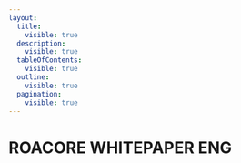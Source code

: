 ```yaml
---
layout:
  title:
    visible: true
  description:
    visible: true
  tableOfContents:
    visible: true
  outline:
    visible: true
  pagination:
    visible: true
---
```


# ROACORE WHITEPAPER ENG

<figure><img src="../.gitbook/assets/whitepaper_eng/ROALAND_Whitepaper_ENG_page-0001.jpg" alt=""><figcaption></figcaption></figure>

<figure><img src="../.gitbook/assets/whitepaper_eng/ROALAND_Whitepaper_ENG_page-0002.jpg" alt=""><figcaption></figcaption></figure>

<figure><img src="../.gitbook/assets/whitepaper_eng/ROALAND_Whitepaper_ENG_page-0003.jpg" alt=""><figcaption></figcaption></figure>

<figure><img src="../.gitbook/assets/whitepaper_eng/ROALAND_Whitepaper_ENG_page-0004.jpg" alt=""><figcaption></figcaption></figure>

<figure><img src="../.gitbook/assets/whitepaper_eng/ROALAND_Whitepaper_ENG_page-0005.jpg" alt=""><figcaption></figcaption></figure>

<figure><img src="../.gitbook/assets/whitepaper_eng/ROALAND_Whitepaper_ENG_page-0006.jpg" alt=""><figcaption></figcaption></figure>

<figure><img src="../.gitbook/assets/whitepaper_eng/ROALAND_Whitepaper_ENG_page-0007.jpg" alt=""><figcaption></figcaption></figure>

<figure><img src="../.gitbook/assets/whitepaper_eng/ROALAND_Whitepaper_ENG_page-0008.jpg" alt=""><figcaption></figcaption></figure>

<figure><img src="../.gitbook/assets/whitepaper_eng/ROALAND_Whitepaper_ENG_page-0009.jpg" alt=""><figcaption></figcaption></figure>

<figure><img src="../.gitbook/assets/whitepaper_eng/ROALAND_Whitepaper_ENG_page-0010.jpg" alt=""><figcaption></figcaption></figure>

<figure><img src="../.gitbook/assets/whitepaper_eng/ROALAND_Whitepaper_ENG_page-0011.jpg" alt=""><figcaption></figcaption></figure>

<figure><img src="../.gitbook/assets/whitepaper_eng/ROALAND_Whitepaper_ENG_page-0012.jpg" alt=""><figcaption></figcaption></figure>

<figure><img src="../.gitbook/assets/whitepaper_eng/ROALAND_Whitepaper_ENG_page-0013.jpg" alt=""><figcaption></figcaption></figure>

<figure><img src="../.gitbook/assets/whitepaper_eng/ROALAND_Whitepaper_ENG_page-0014.jpg" alt=""><figcaption></figcaption></figure>

<figure><img src="../.gitbook/assets/whitepaper_eng/ROALAND_Whitepaper_ENG_page-0015.jpg" alt=""><figcaption></figcaption></figure>

<figure><img src="../.gitbook/assets/whitepaper_eng/ROALAND_Whitepaper_ENG_page-0016.jpg" alt=""><figcaption></figcaption></figure>

<figure><img src="../.gitbook/assets/whitepaper_eng/ROALAND_Whitepaper_ENG_page-0017.jpg" alt=""><figcaption></figcaption></figure>

<figure><img src="../.gitbook/assets/whitepaper_eng/ROALAND_Whitepaper_ENG_page-0018.jpg" alt=""><figcaption></figcaption></figure>

<figure><img src="../.gitbook/assets/whitepaper_eng/ROALAND_Whitepaper_ENG_page-0019.jpg" alt=""><figcaption></figcaption></figure>

<figure><img src="../.gitbook/assets/whitepaper_eng/ROALAND_Whitepaper_ENG_page-0020.jpg" alt=""><figcaption></figcaption></figure>

<figure><img src="../.gitbook/assets/whitepaper_eng/ROALAND_Whitepaper_ENG_page-0021.jpg" alt=""><figcaption></figcaption></figure>

<figure><img src="../.gitbook/assets/whitepaper_eng/ROALAND_Whitepaper_ENG_page-0022.jpg" alt=""><figcaption></figcaption></figure>

<figure><img src="../.gitbook/assets/240125_ROALAND Whitepaper_ENG_page-0023.jpg" alt=""><figcaption></figcaption></figure>

<figure><img src="../.gitbook/assets/whitepaper_eng/ROALAND_Whitepaper_ENG_page-0024.jpg" alt=""><figcaption></figcaption></figure>

<figure><img src="../.gitbook/assets/whitepaper_eng/ROALAND_Whitepaper_ENG_page-0025.jpg" alt=""><figcaption></figcaption></figure>
